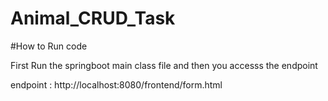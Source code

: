 # Animal_CRUD_Task

#How to Run code 

First Run the springboot main class file and then you accesss the endpoint 

endpoint : http://localhost:8080/frontend/form.html
